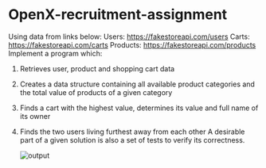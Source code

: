 # OpenX-recruitment-assignment

Using data from links below:
Users: https://fakestoreapi.com/users
Carts: https://fakestoreapi.com/carts
Products: https://fakestoreapi.com/products
Implement a program which:
1. Retrieves user, product and shopping cart data
2. Creates a data structure containing all available product categories and the total value of
   products of a given category
3. Finds a cart with the highest value, determines its value and full name of its owner
4. Finds the two users living furthest away from each other
   A desirable part of a given solution is also a set of tests to verify its correctness.
   
   ![output](https://user-images.githubusercontent.com/45312091/232348279-83c045a4-c034-400c-870f-c0b75d70c84c.png)
